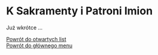 # <span class="status status-list"><span class="status status-list">K</span> Sakramenty i Patroni Imion</span>
Już wkrótce ...

[Powrót do otwartych list](jak_zaczac_czyli_o_otwartych_listach.md)  
[Powrót do głównego menu](index.md)
